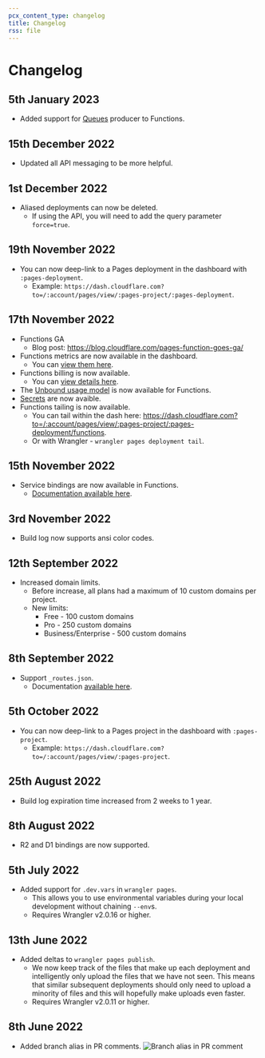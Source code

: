 ```yaml
---
pcx_content_type: changelog
title: Changelog
rss: file
---
```


# Changelog

## 5th January 2023

* Added support for [Queues](/queues/) producer to Functions.

## 15th December 2022

* Updated all API messaging to be more helpful.

## 1st December 2022

* Aliased deployments can now be deleted.
  * If using the API, you will need to add the query parameter `force=true`.

## 19th November 2022

* You can now deep-link to a Pages deployment in the dashboard with `:pages-deployment`.
  * Example: `https://dash.cloudflare.com?to=/:account/pages/view/:pages-project/:pages-deployment`.

## 17th November 2022

* Functions GA
  * Blog post: https://blog.cloudflare.com/pages-function-goes-ga/
* Functions metrics are now available in the dashboard.
  * You can [view them here](https://dash.cloudflare.com?to=/:account/pages/view/:pages-project/analytics/production).
* Functions billing is now available.
  * You can [view details here](/pages/platform/functions/pricing).
* The [Unbound usage model](/workers/platform/limits/#unbound-usage-model) is now available for Functions.
* [Secrets](/pages/platform/functions/bindings/#secrets) are now avaible.
* Functions tailing is now available.
  * You can tail within the dash here: https://dash.cloudflare.com?to=/:account/pages/view/:pages-project/:pages-deployment/functions.
  * Or with Wrangler - `wrangler pages deployment tail`.

## 15th November 2022

* Service bindings are now available in Functions.
  * [Documentation available here](/pages/platform/functions/bindings/#service-bindings).

## 3rd November 2022

* Build log now supports ansi color codes.

## 12th September 2022

* Increased domain limits.
  * Before increase, all plans had a maximum of 10 custom domains per project.
  * New limits:
    * Free - 100 custom domains
    * Pro - 250 custom domains
    * Business/Enterprise - 500 custom domains

## 8th September 2022

* Support `_routes.json`.
  * Documentation [available here](/pages/platform/functions/routing/#function-invocation-routes).

## 5th October 2022

* You can now deep-link to a Pages project in the dashboard with `:pages-project`.
  * Example: `https://dash.cloudflare.com?to=/:account/pages/view/:pages-project`.

## 25th August 2022

* Build log expiration time increased from 2 weeks to 1 year.

## 8th August 2022

* R2 and D1 bindings are now supported.

## 5th July 2022

* Added support for `.dev.vars` in `wrangler pages`.
  * This allows you to use environmental variables during your local development without chaining `--env`s.
  * Requires Wrangler v2.0.16 or higher.

## 13th June 2022

* Added deltas to `wrangler pages publish`.
  * We now keep track of the files that make up each deployment and intelligently only upload the files that we have not seen. This means that similar subsequent deployments should only need to upload a minority of files and this will hopefully make uploads even faster.
  * Requires Wrangler v2.0.11 or higher.

## 8th June 2022

* Added branch alias in PR comments.
![Branch alias in PR comment](/pages/platform/media/branch_alias_pr_comment.png)